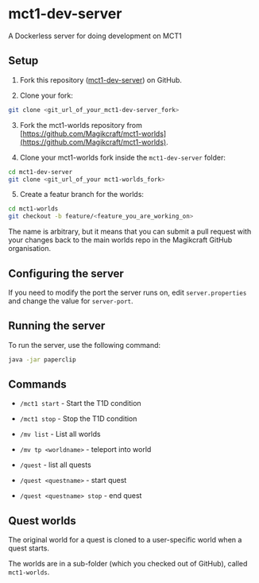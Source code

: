 # mct1-dev-server

A Dockerless server for doing development on MCT1

## Setup

1. Fork this repository ([mct1-dev-server](https://github.com/jwulf/mct1-dev-server)) on GitHub.

2. Clone your fork:

```bash 
git clone <git_url_of_your_mct1-dev-server_fork>
```

3. Fork the mct1-worlds repository from [https://github.com/Magikcraft/mct1-worlds](https://github.com/Magikcraft/mct1-worlds).

4. Clone your mct1-worlds fork inside the `mct1-dev-server` folder:

```bash
cd mct1-dev-server
git clone <git_url_of_your mct1-worlds_fork>
```

5. Create a featur branch for the worlds:

```bash
cd mct1-worlds
git checkout -b feature/<feature_you_are_working_on>
```

The name is arbitrary, but it means that you can submit a pull request with your changes back to the main worlds repo in the Magikcraft GitHub organisation.

## Configuring the server

If you need to modify the port the server runs on, edit `server.properties` and change the value for `server-port`.

## Running the server

To run the server, use the following command:

```bash
java -jar paperclip
```

## Commands

* `/mct1 start` - Start the T1D condition

* `/mct1 stop` - Stop the T1D condition

* `/mv list` - List all worlds

* `/mv tp <worldname>` - teleport into world

* `/quest` - list all quests

* `/quest <questname>` - start quest

* `/quest <questname> stop` - end quest

## Quest worlds

The original world for a quest is cloned to a user-specific world when a quest starts. 

The worlds are in a sub-folder (which you checked out of GitHub), called `mct1-worlds`.

